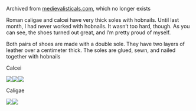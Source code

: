 Archived from [medievalisticals.com](http://web.archive.org/web/20220122105909/https://medievalisticals.com/roman-caligae-and-roman-calcei/), which no longer exists

Roman caligae and calcei have very thick soles with hobnails. Until last month, I had never worked with hobnails. It wasn’t too hard, though. As you can see, the shoes turned out great, and I’m pretty proud of myself.

Both pairs of shoes are made with a double sole. They have two layers of leather over a centimeter thick. The soles are glued, sewn, and nailed together with hobnails

Calcei 

<img src=/pub/pix/calcei.avif><img src=/pub/pix/calcei2.avif><img src=/pub/pix/calcei3.avif>

Caligae

<img src=/pub/pix/caligae.avif><img src=/pub/pix/caligae2.avif>
